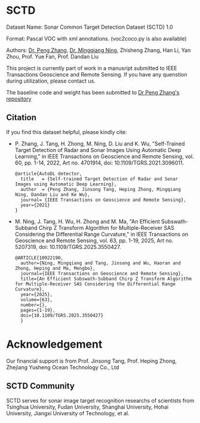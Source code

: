# SCTD
Dataset Name: Sonar Common Target Detection Dataset (SCTD) 1.0

Format: Pascal VOC with xml annotations. (voc2coco.py is also available)

Authors: [Dr. Peng Zhang](https://github.com/automlresearch/), [Dr. Mingqiang Ning](https://github.com/MingqiangNing), Zhisheng Zhang, Han Li, Yan Zhou, Prof. Yue Fan, Prof. Dandan Liu

This project is currently part of work in a manusript submitted to IEEE Transactions Geoscience and Remote Sensing. If you have any quenstion during utilization, please contact us.

The baseline code and weight has been submitted to [Dr Peng Zhang's repository](https://github.com/automlresearch/autodetector)

## Citation

If you find this dataset helpful, please kindly cite:
* P. Zhang, J. Tang, H. Zhong, M. Ning, D. Liu and K. Wu, "Self-Trained Target Detection of Radar and Sonar Images Using Automatic Deep Learning," in IEEE Transactions on Geoscience and Remote Sensing, vol. 60, pp. 1-14, 2022, Art no. 4701914, doi: 10.1109/TGRS.2021.3096011.  
  ```
  @article{AutoDL detector,
    title   = {Self-trained Target Detection of Radar and Sonar Images using Automatic Deep Learning},
    author  = {Peng Zhang, Jinsong Tang, Heping Zhong, Mingqiang Ning, Dandan Liu and Ke Wu},
    journal= {IEEE Transactions on Geoscience and Remote Sensing},
    year={2021}
  }
  ```
* M. Ning, J. Tang, H. Wu, H. Zhong and M. Ma, "An Efficient Subswath-Subband Chirp Z Transform Algorithm for Multiple-Receiver SAS Considering the Differential Range Curvature," in IEEE Transactions on Geoscience and Remote Sensing, vol. 63, pp. 1-19, 2025, Art no. 5207319, doi: 10.1109/TGRS.2025.3550427.
  ```
  @ARTICLE{10922190,
    author={Ning, Mingqiang and Tang, Jinsong and Wu, Haoran and Zhong, Heping and Ma, Mengbo},
    journal={IEEE Transactions on Geoscience and Remote Sensing}, 
    title={An Efficient Subswath-Subband Chirp Z Transform Algorithm for Multiple-Receiver SAS Considering the Differential Range Curvature}, 
    year={2025},
    volume={63},
    number={},
    pages={1-19},
    doi={10.1109/TGRS.2025.3550427}
    }
  ```

# Acknowledgement
Our financial support is from Prof. Jinsong Tang, Prof. Heping Zhong, Zhejiang Yusheng Ocean Technology Co., Ltd

## SCTD Community
SCTD serves for sonar image target recognition researchs of scientists from Tsinghua University, Fudan University, Shanghai University, Hohai University, Jiangxi University of Technology, et al.
